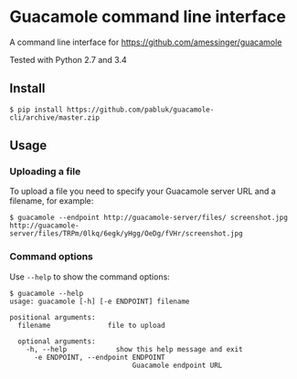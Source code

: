 # Guacamole command line interface

A command line interface for https://github.com/amessinger/guacamole

Tested with Python 2.7 and 3.4

## Install

```
$ pip install https://github.com/pabluk/guacamole-cli/archive/master.zip
```

## Usage

### Uploading a file
To upload a file you need to specify your Guacamole server URL and a filename, for example:
```
$ guacamole --endpoint http://guacamole-server/files/ screenshot.jpg
http://guacamole-server/files/TRPm/0lkq/6egk/yHgg/OeDg/fVHr/screenshot.jpg
```

### Command options
Use `--help` to show the command options:
```
$ guacamole --help
usage: guacamole [-h] [-e ENDPOINT] filename

positional arguments:
  filename              file to upload

  optional arguments:
    -h, --help            show this help message and exit
      -e ENDPOINT, --endpoint ENDPOINT
                              Guacamole endpoint URL
```
